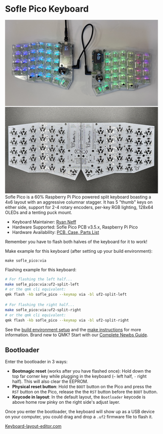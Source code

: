 # Sofle Pico Keyboard

![Sofle Pico](https://raw.githubusercontent.com/JellyTitan/Sofle-Pico/main/docs/images/qmk/sofle_pico_hero_image.jpeg)
![Sofle Pico PCB](https://raw.githubusercontent.com/JellyTitan/Sofle-Pico/main/docs/images/qmk/sofle_pico_pcb_hero_image.jpeg)
Sofle Pico is a 60% Raspberry Pi Pico powered split keyboard boasting a 4x6 layout with an aggressive columnar stagger. It has 5 "thumb" keys on either side, support for 2-4 rotary encoders, per-key RGB lighting, 128x64 OLEDs and a tenting puck mount.

- Keyboard Maintainer: [Ryan Neff](https://github.com/JellyTitan)
- Hardware Supported: Sofle Pico PCB v3.5.x, Raspberry Pi Pico
- Hardware Availability: [PCB, Case, Parts List](https://github.com/JellyTitan/Sofle-Pico)

Remember you have to flash both halves of the keyboard for it to work!

Make example for this keyboard (after setting up your build environment):

    make sofle_pico:via

Flashing example for this keyboard:

```bash
# For flashing the left half...
make sofle_pico:via:uf2-split-left
# or the qmk cli equivalent:
qmk flash -kb sofle_pico --keymap via -bl uf2-split-left

# For flashing the right half...
make sofle_pico:via:uf2-split-right
# or the qmk cli equivalent:
qmk flash -kb sofle_pico --keymap via -bl uf2-split-right
```

See the [build environment setup](https://docs.qmk.fm/#/getting_started_build_tools) and the [make instructions](https://docs.qmk.fm/#/getting_started_make_guide) for more information. Brand new to QMK? Start with our [Complete Newbs Guide](https://docs.qmk.fm/#/newbs).

## Bootloader

Enter the bootloader in 3 ways:

- **Bootmagic reset** (works after you have flashed once): Hold down the top far corner key while plugging in the keyboard (`~` left half, `-` right half). This will also clear the EEPROM.
- **Physical reset button**: Hold the `BOOT` button on the Pico and press the `RST` button on the Pico, release the the `RST` button before the `BOOT` button.
- **Keycode in layout**: In the default layout, the `Bootloader` keycode is above home row pinky on the right side's adjust layer.

Once you enter the bootloader, the keyboard will show up as a USB device on your computer, you could drag and drop a `.uf2` firmware file to flash it.

[Keyboard-layout-editor.com](http://www.keyboard-layout-editor.com/#/gists/2fa0527caf2f6e527e4f46787a74a9d2)
